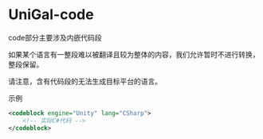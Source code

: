 # UniGal-code

code部分主要涉及内嵌代码段

如果某个语言有一整段难以被翻译且较为整体的内容，我们允许暂时不进行转换，整段保留。

请注意，含有代码段的无法生成目标平台的语言。

示例

```XML
<codeblock engine="Unity" lang="CSharp">
    <!-- 实际C#代码 -->
</codeblock>
```